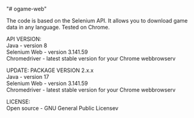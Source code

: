 "# ogame-web" 

The code is based on the Selenium API. It allows you to download game data in any language. Tested on Chrome.

API VERSION:</br>
Java - version 8</br>
Selenium Web - version 3.141.59</br>
Chromedriver - latest stable version for your Chrome webbrowserv

UPDATE: PACKAGE VERSION 2.x.x</br>
Java - version 17</br>
Selenium Web - version 3.141.59</br>
Chromedriver - latest stable version for your Chrome webbrowserv

LICENSE:</br>
Open source - GNU General Public Licensev
